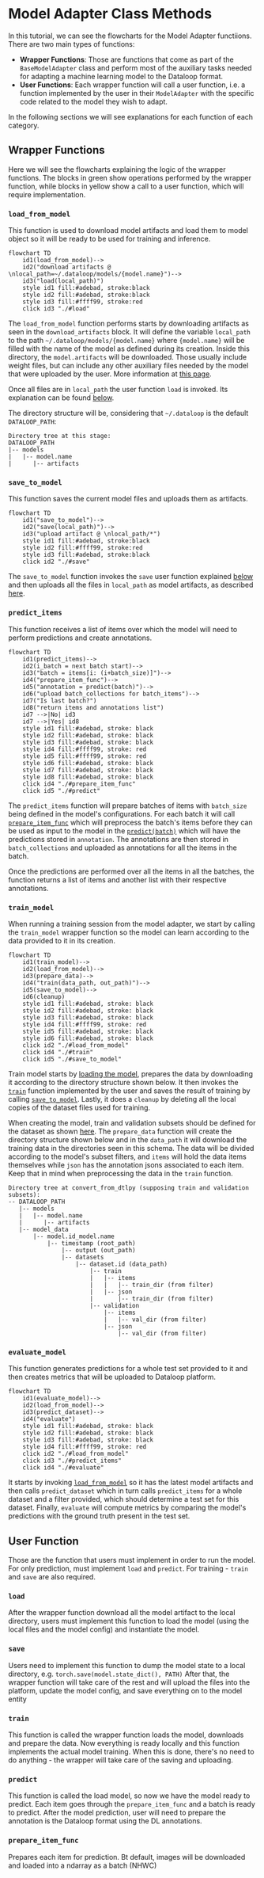 # Model Adapter Class Methods

In this tutorial, we can see the flowcharts for the Model Adapter functiions. There are two main types of functions:

* **Wrapper Functions**: Those are functions that come as part of the ```BaseModelAdapter``` class and perform most of the auxiliary tasks needed for adapting a machine learning model to the Dataloop format.
* **User Functions**: Each wrapper function will call a user function, i.e. a function implemented by the user in their ```ModelAdapter``` with the specific code related to the model they wish to adapt.

In the following sections we will see explanations for each function of each category.

## Wrapper Functions

Here we will see the flowcharts explaining the logic of the wrapper functions. The blocks in green show operations performed by the wrapper function, while blocks in yellow show a call to a user function, which will require implementation.

### `load_from_model`

This function is used to download model artifacts and load them to model object so it will be ready to be used for training and inference.

```mermaid
flowchart TD
    id1(load_from_model)-->
    id2("download artifacts @ \nlocal_path=~/.dataloop/models/{model.name}")-->
    id3("load(local_path)")
    style id1 fill:#adebad, stroke:black
    style id2 fill:#adebad, stroke:black
    style id3 fill:#ffff99, stroke:red
    click id3 "./#load"
```

The ```load_from_model``` function performs starts by downloading artifacts as seen in the ```download_artifacts``` block. It will define the variable ```local_path``` to the path ```~/.dataloop/models/{model.name}``` where ```{model.name}``` will be filled with the name of the model as defined during its creation. Inside this directory, the ```model.artifacts``` will be downloaded. Those usually include weight files, but can include any other auxiliary files needed by the model that were uploaded by the user. More information at [this page](https://developers-dev.redoc.ly/tutorials/model_management/introduction/chapter/#artifacts-and-codebase).

Once all files are in ```local_path``` the user function ```load``` is invoked. Its explanation can be found [below](#load).

The directory structure will be, considering that ```~/.dataloop``` is the default ```DATALOOP_PATH```:

```shell
Directory tree at this stage:
DATALOOP_PATH
|-- models
|   |-- model.name
|      |-- artifacts
```

### `save_to_model`

This function saves the current model files and uploads them as artifacts.

```mermaid
flowchart TD
    id1("save_to_model")-->
    id2("save(local_path)")-->
    id3("upload artifact @ \nlocal_path/*")
    style id1 fill:#adebad, stroke:black
    style id2 fill:#ffff99, stroke:red
    style id3 fill:#adebad, stroke:black
    click id2 "./#save"
```


The ```save_to_model``` function invokes the ```save``` user function explained [below](#save) and then uploads all the files in ```local_path``` as model artifacts, as described [here](https://developers-dev.redoc.ly/tutorials/model_management/introduction/chapter/#artifacts-and-codebase).

### `predict_items`

This function receives a list of items over which the model will need to perform predictions and create annotations.

```mermaid
flowchart TD
    id1(predict_items)-->
    id2(i_batch = next batch start)-->
    id3("batch = items[i: (i+batch_size)]")-->
    id4("prepare_item_func")-->
    id5("annotation = predict(batch)")-->
    id6("upload batch_collections for batch_items")-->
    id7("Is last batch?")
    id8("return items and annotations list")
    id7 -->|No| id3
    id7 -->|Yes| id8
    style id1 fill:#adebad, stroke: black
    style id2 fill:#adebad, stroke: black
    style id3 fill:#adebad, stroke: black
    style id4 fill:#ffff99, stroke: red
    style id5 fill:#ffff99, stroke: red
    style id6 fill:#adebad, stroke: black
    style id7 fill:#adebad, stroke: black
    style id8 fill:#adebad, stroke: black
    click id4 "./#prepare_item_func"
    click id5 "./#predict"
```

The ```predict_items``` function will prepare batches of items with ```batch_size``` being defined in the model's configurations. For each batch it will call [```prepare_item_func```](#prepare_item_func) which will preprocess the batch's items before they can be used as input to the model in the [```predict(batch)```](#predict) which will have the predictions stored in ```annotation```. The annotations are then stored in ```batch_collections``` and uploaded as annotations for all the items in the batch.

Once the predictions are performed over all the items in all the batches, the function returns a list of items and another list with their respective annotations.

### `train_model`

When running a training session from the model adapter, we start by calling the `train_model` wrapper function so the model can learn according to the data provided to it in its creation.

```mermaid
flowchart TD
    id1(train_model)-->
    id2(load_from_model)-->
    id3(prepare_data)-->
    id4("train(data_path, out_path)")-->
    id5(save_to_model)-->
    id6(cleanup)
    style id1 fill:#adebad, stroke: black
    style id2 fill:#adebad, stroke: black
    style id3 fill:#adebad, stroke: black
    style id4 fill:#ffff99, stroke: red
    style id5 fill:#adebad, stroke: black
    style id6 fill:#adebad, stroke: black
    click id2 "./#load_from_model"
    click id4 "./#train"
    click id5 "./#save_to_model"
```

Train model starts by [loading the model](#load_from_model), prepares the data by downloading it according to the directory structure shown below. It then invokes the [```train```](#train) function implemented by the user and saves the result of training by calling [```save_to_model```](#save_to_model). Lastly, it does a ```cleanup``` by deleting all the local copies of the dataset files used for training.

When creating the model, train and validation subsets should be defined for the dataset as shown [here](https://developers.dataloop.ai/tutorials/model_management/create_new_model_ui/chapter/#creating-a-model-from-a-public-architecture). The ```prepare_data``` function will create the directory structure shown below and in the ```data_path``` it will download the training data in the directories seen in this schema. The data will be divided according to the model's subset filters, and ```items``` will hold the data items themselves while ```json``` has the annotation jsons associated to each item. Keep that in mind when preprocessing the data in the ```train``` function.

```shell
Directory tree at convert_from_dtlpy (supposing train and validation subsets):
-- DATALOOP_PATH
   |-- models
   |   |-- model.name
   |      |-- artifacts
   |-- model_data
       |-- model.id_model.name
           |-- timestamp (root_path)
               |-- output (out_path)
               |-- datasets
                   |-- dataset.id (data_path)
                       |-- train
                       |   |-- items
                       |   |   |-- train_dir (from filter)
                       |   |-- json
                       |       |-- train_dir (from filter)
                       |-- validation
                           |-- items
                           |   |-- val_dir (from filter)
                           |-- json
                               |-- val_dir (from filter)

```
### `evaluate_model`

This function generates predictions for a whole test set provided to it and then creates metrics that will be uploaded to Dataloop platform.

```mermaid
flowchart TD
    id1(evaluate_model)-->
    id2(load_from_model)-->
    id3(predict_dataset)-->
    id4("evaluate")
    style id1 fill:#adebad, stroke: black
    style id2 fill:#adebad, stroke: black
    style id3 fill:#adebad, stroke: black
    style id4 fill:#ffff99, stroke: red
    click id2 "./#load_from_model"
    click id3 "./#predict_items"
    click id4 "./#evaluate"
```

It starts by invoking [```load_from_model```](#load_from_model) so it has the latest model artifacts and then calls ```predict_dataset``` which in turn calls ```predict_items``` for a whole dataset and a filter provided, which should determine a test set for this dataset. Finally, ```evaluate``` will compute metrics by comparing the model's predictions with the ground truth present in the test set.

## User Function

Those are the function that users must implement in order to run the model. For only prediction, must implement `load` and `predict`. For training - `train` and `save` are also required.

### `load`
After the wrapper function download all the model artifact to the local directory, users must implement this function to load the model (using the local files and the model config) and instantiate the model.

### `save`
Users need to implement this function to dump the model state to a local directory, e.g. `torch.save(model.state_dict(), PATH)`
After that, the wrapper function will take care of the rest and will upload the files into the platform, update the model config, and save everything on to the model entity

### `train`
This function is called the wrapper function loads the model, downloads and prepare the data.
Now everything is ready locally and this function implements the actual model training.
When this is done, there's no need to do anything - the wrapper will take care of the saving and uploading.

### `predict`
This function is called the load model, so now we have the model ready to predict.
Each item goes through the `prepare_item_func` and a batch is ready to predict.
After the model prediction, user will need to prepare the annotation is the Dataloop format using the DL annotations.

### `prepare_item_func`
Prepares each item for prediction. Bt default, images will be downloaded and loaded into a ndarray as a batch (NHWC)
